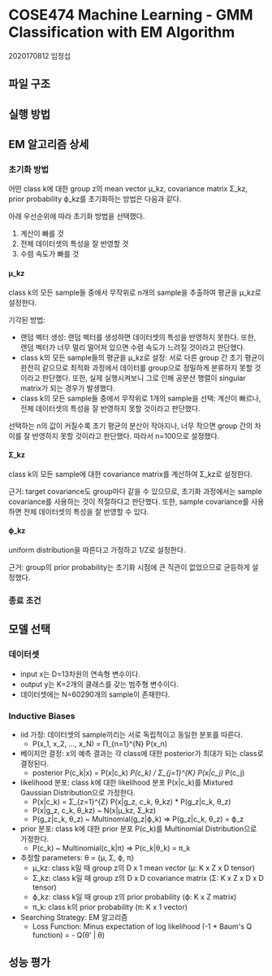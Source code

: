 # COSE474 Machine Learning - GMM Classification with EM Algorithm

2020170812 임정섭

## 파일 구조

## 실행 방법

## EM 알고리즘 상세

### 초기화 방법

어떤 class k에 대한 group z의 mean vector μ_kz, covariance matrix Σ_kz, prior probability ϕ_kz를 초기화하는 방법은 다음과 같다.

아래 우선순위에 따라 초기화 방법을 선택했다.

1. 계산이 빠를 것
2. 전체 데이터셋의 특성을 잘 반영할 것
3. 수렴 속도가 빠를 것

#### μ_kz

class k의 모든 sample들 중에서 무작위로 n개의 sample을 추출하여 평균을 μ_kz로 설정한다.

기각된 방법:

- 랜덤 벡터 생성: 랜덤 벡터를 생성하면 데이터셋의 특성을 반영하지 못한다. 또한, 랜덤 벡터가 너무 멀리 떨어져 있으면 수렴 속도가 느려질 것이라고 판단했다.
- class k의 모든 sample들의 평균을 μ_kz로 설정: 서로 다른 group 간 초기 평균이 완전히 같으므로 최적화 과정에서 데이터를 group으로 정밀하게 분류하지 못할 것이라고 판단했다. 또한, 실제 실행시켜보니 그로 인해 공분산 행렬이 singular matrix가 되는 경우가 발생했다.
- class k의 모든 sample들 중에서 무작위로 1개의 sample을 선택: 계산이 빠르나, 전체 데이터셋의 특성을 잘 반영하지 못할 것이라고 판단했다.

선택하는 n의 값이 커질수록 초기 평균의 분산이 작아지나, 너무 작으면 group 간의 차이를 잘 반영하지 못할 것이라고 판단했다. 따라서 n=100으로 설정했다.

#### Σ_kz

class k의 모든 sample에 대한 covariance matrix를 계산하여 Σ_kz로 설정한다.

근거: target covariance도 group마다 같을 수 있으므로, 초기화 과정에서는 sample covariance를 사용하는 것이 적절하다고 판단했다. 또한, sample covariance를 사용하면 전체 데이터셋의 특성을 잘 반영할 수 있다.

#### ϕ_kz

uniform distribution을 따른다고 가정하고 1/Z로 설정한다.

근거: group의 prior probability는 초기화 시점에 큰 직관이 없었으므로 균등하게 설정했다.

### 종료 조건

## 모델 선택

### 데이터셋

- input x는 D=13차원의 연속형 변수이다.
- output y는 K=2개의 클래스를 갖는 범주형 변수이다.
- 데이터셋에는 N=60290개의 sample이 존재한다.

### Inductive Biases

- iid 가정: 데이터셋의 sample끼리는 서로 독립적이고 동일한 분포를 따른다.
  - P(x_1, x_2, ..., x_N) = Π_{n=1}^{N} P(x_n)
- 베이지안 결정: x의 예측 결과는 각 class에 대한 posterior가 최대가 되는 class로 결정된다.
  - posterior P(c_k|x) = P(x|c_k) *P(c_k) / Σ_{j=1}^{K} P(x|c_j)* P(c_j)
- likelihood 분포: class k에 대한 likelihood 분포 P(x|c_k)를 Mixtured Gaussian Distribution으로 가정한다.
  - P(x|c_k) = Σ_{z=1}^{Z} P(x|g_z, c_k, θ_kz) * P(g_z|c_k, θ_z)
  - P(x|g_z, c_k, θ_kz) ~ N(x|μ_kz, Σ_kz)
  - P(g_z|c_k, θ_z) ~ Multinomial(g_z|ϕ_k) => P(g_z|c_k, θ_z) = ϕ_z
- prior 분포: class k에 대한 prior 분포 P(c_k)를 Multinomial Distribution으로 가정한다.
  - P(c_k) ~ Multinomial(c_k|π) => P(c_k|θ_k) = π_k
- 추정할 parameters: θ = {μ, Σ, ϕ, π}
  - μ_kz: class k일 때 group z의 D x 1 mean vector (μ: K x Z x D tensor)
  - Σ_kz: class k일 때 group z의 D x D covariance matrix (Σ: K x Z x D x D tensor)
  - ϕ_kz: class k일 때 group z의 prior probability (ϕ: K x Z matrix)
  - π_k: class k의 prior probability (π: K x 1 vector)
- Searching Strategy: EM 알고리즘
  - Loss Function: Minus expectation of log likelihood (-1 * Baum's Q function) = - Q(θ' | θ)

## 성능 평가
